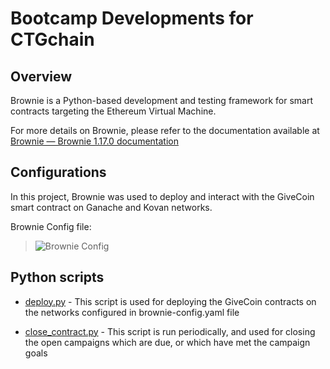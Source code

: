 # Bootcamp Developments for CTGchain 

## Overview

Brownie is a Python-based development and testing framework for smart contracts targeting the Ethereum Virtual Machine. 

For more details on Brownie, please refer to the documentation available at [Brownie — Brownie 1.17.0 documentation](https://eth-brownie.readthedocs.io/en/stable/index.html)

## Configurations

In this project, Brownie was used to deploy and interact with the GiveCoin smart contract on Ganache and Kovan networks. 

Brownie Config file: 

> ![Brownie Config](Images/Brownie-config.png)

## Python scripts

* [deploy.py](scripts/deploy.py) - This script is used for deploying the GiveCoin contracts on the networks configured in brownie-config.yaml file

* [close_contract.py](scripts/close_contract.py) - This script is run periodically, and used for closing the open campaigns which are due, or which have met the campaign goals 
